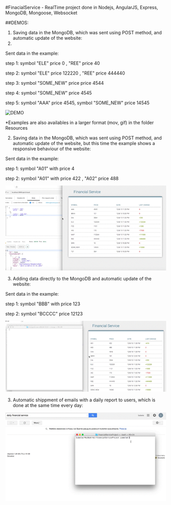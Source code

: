 #FinacialService -
RealTime project done in Nodejs, AngularJS, Express, MongoDB, Mongoose, Websocket








##DEMOS:
1. Saving data in the MongoDB, which was sent using POST method, and automatic update of the website:
2. 
Sent data in the example:

step 1: symbol "ELE" price 0 , "REE" price 40

step 2: symbol "ELE" price 122220 , "REE" price 444440

step 3: symbol "SOME_NEW" price price 4544

step 4: symbol "SOME_NEW" price 4545

step 5: symbol "AAA" price 4545, symbol "SOME_NEW" price 14545



![DEMO](https://github.com/Iza-H/FinancialService/blob/master/resources/demo1.gif)


*Examples are also availables in a larger format (mov, gif) in the folder Resources

2. Saving data in the MongoDB, which was sent using POST method, and automatic update of the website, but this time the example shows a responsive behaviour of the website:

Sent data in the example:

step 1: symbol "A01" with price 4

step 2: symbol "A01" with price 422 , "A02" price 488



![DEMO](https://github.com/Iza-H/FinancialService/blob/master/resources/demo2.gif)

3. Adding data directly to the MongoDB and automatic update of the website:

Sent data in the example:

step 1: symbol "BBB" with price 123

step 2: symbol "BCCCC" price 12123



![DEMO](https://github.com/Iza-H/FinancialService/blob/master/resources/demo3.gif)

3. Automatic shippment of emails with a daily report to users, which is done at the same time every day:

![DEMO](https://github.com/Iza-H/FinancialService/blob/master/resources/demo4.gif)

